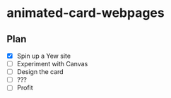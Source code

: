 # animated-card-webpages

## Plan

- [x] Spin up a Yew site
- [ ] Experiment with Canvas
- [ ] Design the card
- [ ] ???
- [ ] Profit